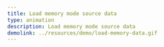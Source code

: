 ```yaml
---
title: Load memory mode source data
type: animation
description: Load memory mode source data
demolink: ../resources/demo/load-memory-data.gif
---
```

